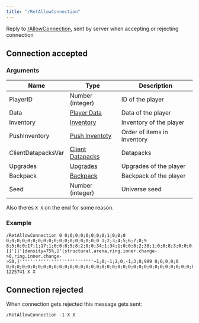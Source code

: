 ```yaml
---
title: "/RetAllowConnection"
---
```


Reply to [/AllowConnection](./AllowConnection), sent by server when accepting or rejecting connection

## Connection accepted

### Arguments

| Name               | Type                                        | Description                 |
| ------------------ | ------------------------------------------- | --------------------------- |
| PlayerID           | Number (integer)                            | ID of the player            |
| Data               | [Player Data](./Types/PlayerData)           | Data of the player          |
| Inventory          | [Inventory](./Types/Inventory)              | Inventory of the player     |
| PushInventory      | [Push Inventoty](./Types/PushInventory)     | Order of items in inventory |
| ClientDatapacksVar | [Client Datapacks](./Types/ClientDatapacks) | Datapacks                   |
| Upgrades           | [Upgrades](./Types/Upgrades)                | Upgrades of the player      |
| Backpack           | [Backpack](./Types/Backpack)                | Backpack of the player      |
| Seed               | Number (integer)                            | Universe seed               |

Also theres `X X` on the end for some reason.

### Example

```text
/RetAllowConnection 0 0;0;0;0;0;0;0;0;1;0;0;0 0;0;0;0;0;0;0;0;0;0;0;0;0;0;0;0;0;0 1;2;3;4;5;6;7;8;9 8;5;0;0;17;1;17;1;0;0;8;5;8;2;0;0;34;1;34;1;0;0;8;2;38;1;0;0;8;3;0;0;0;0;0;0;8;1;0;0;-1;1;9;5;0;0;18;1;18;1;0;0;9;5;9;1;0;0;24;5;0;0;0;0;0;0;0;0;0;0;0;0;0;0;0;0;0;0;9;1;0;0;-1;1;10;5;0;0;19;1;19;1;0;0;10;5;10;2;0;0;36;1;36;1;0;0;10;2;0;0;0;0;0;0;0;0;0;0;0;0;10;1;0;0;-1;1;16;5;0;0;22;1;22;1;0;0;16;5;16;3;0;0;35;1;35;1;0;0;16;3;3;1;0;0;16;4;0;0;0;0;0;0;16;1;0;0;-1;1;11;5;0;0;26;1;26;1;0;0;11;5;0;0;0;0;0;0;0;0;0;0;0;0;0;0;0;0;0;0;0;0;0;0;0;0;11;1;0;0;-1;1;30;5;0;0;31;1;31;1;0;0;30;5;30;2;0;0;28;1;28;1;0;0;30;2;30;1;0;0;39;3;0;0;0;0;0;0;30;1;0;0;-1;1;12;3;0;0;14;1;14;1;0;0;12;3;0;0;0;0;0;0;0;0;0;0;0;0;0;0;0;0;0;0;0;0;0;0;0;0;12;1;0;0;-1;1;5;2;0;0;6;1;5;3;0;0;7;1;6;1;0;0;5;2;7;1;0;0;5;3;0;0;0;0;0;0;0;0;0;0;0;0;6;1;0;0;-1;1;8;3;33;1;1;1;1;1;0;0;33;1;33;2;0;0;32;1;32;1;0;0;33;2;0;0;0;0;0;0;0;0;0;0;0;0;32;1;0;0;-1;1;8;4;9;2;21;1;1;3;34;1;2;1;8;5;40;1;29;1;29;1;0;0;40;1;0;0;0;0;0;0;0;0;0;0;0;0;21;1;0;0;-1;1;10;3;9;2;20;1;20;1;0;0;10;3;0;0;0;0;0;0;0;0;0;0;0;0;0;0;0;0;0;0;0;0;0;0;0;0;20;1;0;0;-1;1;40;1;12;3;13;1;40;1;16;3;25;1;40;1;30;3;27;1;40;1;0;0;8;5;0;0;0;0;0;0;0;0;0;0;0;0;13;1;0;0;-1;1;8;80;0;0;41;1;0;0;0;0;0;0;0;0;0;0;0;0;0;0;0;0;0;0;0;0;0;0;0;0;0;0;0;0;0;0;41;1;0;0;-1;1;41;1;12;8;42;1;41;1;9;8;43;1;41;1;5;2;44;1;41;1;10;2;45;1;41;1;30;8;47;1;0;0;0;0;0;0;42;1;0;0;-1;1~14~8;0;999'8;0;999'16;0;999'9;0;999'10;0;299'8;0;999'5;0;199'11;0;999'16;0;999'30;0;999'33;0;24'''''~8;0;349'8;0;299;38;300;499'16;0;349;23;350;499;3;500;579'9;0;349'10;0;249'12;0;349;14;350;424;8;425;499;13;500;649;4;650;652'5;0;199;6;200;399;7;400;599'11;0;449'16;0;349;23;350;499'30;0;349;28;350;424;27;425;574'32;0;149;33;150;399'''''~0;0;499;3;500;949;4;950;999'0;0;499;3;500;949;4;950;999'0;0;499;3;500;699;7;700;934;4;935;984;6;985;999'0;0;499;3;500;799;7;800;999'0;0;499;3;500;799;7;800;999'0;0;499;7;500;699;5;700;849;8;850;999'0;0;349;7;350;499;5;500;749;8;750;999'7;0;999'7;0;999'7;0;969;10;970;999'7;0;649;9;650;999'7;0;649;9;650;999'7;0;449;9;450;999'7;0;449;9;450;999'1;0;999'1;0;699;2;700;999'1;0;699;2;700;999'1;0;699;2;700;999'1;0;999'1;0;999'1;0;999'5;0;599;8;600;999'5;0;599;8;600;999'5;0;599;8;600;999'5;0;599;8;600;999'5;0;599;8;600;999'5;0;599;8;600;999'5;0;599;8;600;999''''''''''''''''''''''''''''''''''''''''''''''''''''''''''''''''''''''''''''''''''''''''''''''''''''''''''''''''''''''''''''''''''''''''''''''''''''''''''''''''''''''''''''''''''''''''''''''''''''~1'2'0'0'5'2'5'1'10'11'-7'18'8'-5'1'1'2,272'1,5'1'0,4'50'1'2'1,5'3'15'0'''''~''''''5;2'5;3'''''''12;3''''''''''''''30;2''''33;2'''''''''''''''''''''''''''''''''''''''''''''''''''''''''''''''''''''''''''''''''''''''''''''''~[]'[]'[density=75%,]'[structural,arena,ring.inner.change->0,ring.inner.change->50,]''''''''''''''''''''''''''''~1;0;-1;2;0;-1;3;0;999 0;0;0;0;0 0;0;0;0;0;0;0;0;0;0;0;0;0;0;0;0;0;0;0;0;0;0;0;0;0;0;0;0;0;0;0;0;0;0;0;0;0;0;0;0;0;0 1225741 X X
```

## Connection rejected

When connection gets rejected this message gets sent:

```text
/RetAllowConnection -1 X X
```
